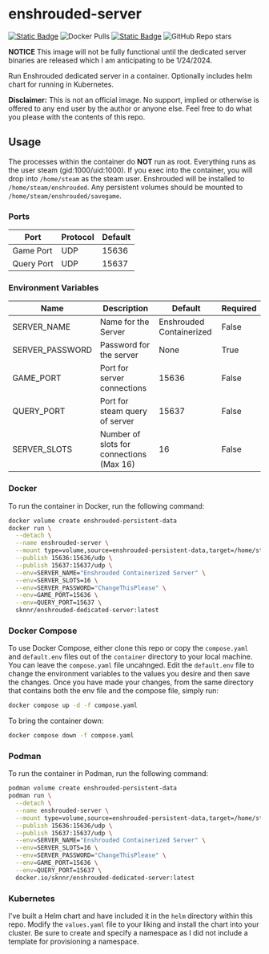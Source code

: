 # enshrouded-server

[![Static Badge](https://img.shields.io/badge/DockerHub-blue)]((https://hub.docker.com/r/sknnr/enshrouded-dedicated-server)) ![Docker Pulls](https://img.shields.io/docker/pulls/sknnr/enshrouded-dedicated-server) [![Static Badge](https://img.shields.io/badge/GitHub-green)](https://github.com/jsknnr/enshrouded-server) ![GitHub Repo stars](https://img.shields.io/github/stars/jsknnr/enshrouded-server)

**NOTICE**
This image will not be fully functional until the dedicated server binaries are released which I am anticipating to be 1/24/2024.

Run Enshrouded dedicated server in a container. Optionally includes helm chart for running in Kubernetes.

**Disclaimer:** This is not an official image. No support, implied or otherwise is offered to any end user by the author or anyone else. Feel free to do what you please with the contents of this repo.
## Usage

The processes within the container do **NOT** run as root. Everything runs as the user steam (gid:1000/uid:1000). If you exec into the container, you will drop into `/home/steam` as the steam user. Enshrouded will be installed to `/home/steam/enshrouded`. Any persistent volumes should be mounted to `/home/steam/enshrouded/savegame`.

### Ports

| Port | Protocol | Default |
| ---- | -------- | ------- |
| Game Port | UDP | 15636 |
| Query Port | UDP | 15637 |

### Environment Variables

| Name | Description | Default | Required |
| ---- | ----------- | ------- | -------- |
| SERVER_NAME | Name for the Server | Enshrouded Containerized | False |
| SERVER_PASSWORD | Password for the server | None | True |
| GAME_PORT | Port for server connections | 15636 | False |
| QUERY_PORT | Port for steam query of server | 15637 | False |
| SERVER_SLOTS | Number of slots for connections (Max 16) | 16 | False |

### Docker

To run the container in Docker, run the following command:

```bash
docker volume create enshrouded-persistent-data
docker run \
  --detach \
  --name enshrouded-server \
  --mount type=volume,source=enshrouded-persistent-data,target=/home/steam/enshrouded/savegame \
  --publish 15636:15636/udp \
  --publish 15637:15637/udp \
  --env=SERVER_NAME="Enshrouded Containerized Server" \
  --env=SERVER_SLOTS=16 \
  --env=SERVER_PASSWORD="ChangeThisPlease" \
  --env=GAME_PORT=15636 \
  --env=QUERY_PORT=15637 \
  sknnr/enshrouded-dedicated-server:latest
```

### Docker Compose

To use Docker Compose, either clone this repo or copy the `compose.yaml` and `default.env` files out of the `container` directory to your local machine. You can leave the `compose.yaml` file uncahnged. Edit the `default.env` file to change the environment variables to the values you desire and then save the changes. Once you have made your changes, from the same directory that contains both the env file and the compose file, simply run:

```bash
docker compose up -d -f compose.yaml
```

To bring the container down:

```bash
docker compose down -f compose.yaml
```

### Podman

To run the container in Podman, run the following command:

```bash
podman volume create enshrouded-persistent-data
podman run \
  --detach \
  --name enshrouded-server \
  --mount type=volume,source=enshrouded-persistent-data,target=/home/steam/enshrouded/savegame \
  --publish 15636:15636/udp \
  --publish 15637:15637/udp \
  --env=SERVER_NAME="Enshrouded Containerized Server" \
  --env=SERVER_SLOTS=16 \
  --env=SERVER_PASSWORD="ChangeThisPlease" \
  --env=GAME_PORT=15636 \
  --env=QUERY_PORT=15637 \
  docker.io/sknnr/enshrouded-dedicated-server:latest
```

### Kubernetes

I've built a Helm chart and have included it in the `helm` directory within this repo. Modify the `values.yaml` file to your liking and install the chart into your cluster. Be sure to create and specify a namespace as I did not include a template for provisioning a namespace.

